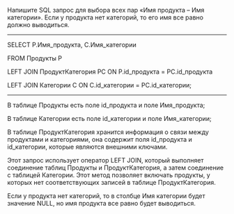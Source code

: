 Напишите SQL запрос для выбора всех пар «Имя продукта – Имя категории». Если у продукта нет категорий, то его имя все равно должно выводиться.
_____________________________________________________________________
SELECT P.Имя_продукта, C.Имя_категории

FROM Продукты P

LEFT JOIN ПродуктКатегория PC ON P.id_продукта = PC.id_продукта

LEFT JOIN Категории C ON C.id_категории = PC.id_категории;
_____________________________________________________________________

В таблице Продукты есть поле id_продукта и поле Имя_продукта;

В таблице Категории есть поле id_категории и поле Имя_категории;

В таблице ПродуктКатегория хранится информация о связи между продуктами и категориями, она содержит поля id_продукта и id_категории, которые являются внешними ключами.

Этот запрос использует оператор LEFT JOIN, который выполняет соединение таблиц Продукты и ПродуктКатегория, а затем соединение с таблицей Категории. Этот метод позволяет включать продукты, у которых нет соответствующих записей в таблице ПродуктКатегория.

Если у продукта нет категорий, то в столбце Имя категории будет значение NULL, но имя продукта все равно будет выводиться.
